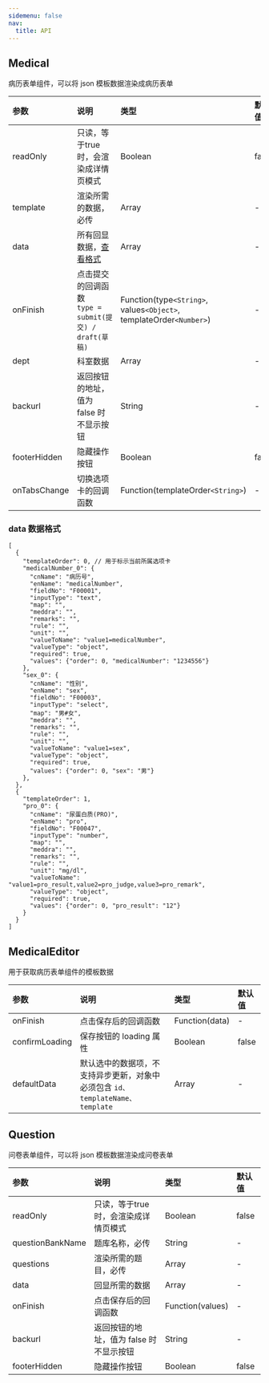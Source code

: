 ```yaml
---
sidemenu: false
nav:
  title: API
---
```


## Medical

病历表单组件，可以将 json 模板数据渲染成病历表单

|参数|说明|类型|默认值|
|:--|:--|:--|:--|
|readOnly|只读，等于true时，会渲染成详情页模式|Boolean|false|
|template|渲染所需的数据，必传|Array|-|
|data|所有回显数据，[查看格式](/api#data-数据格式)|Array|-|
|onFinish|点击提交的回调函数<br />`type = submit(提交) / draft(草稿)`|Function(type`<String>`, values`<Object>`, templateOrder`<Number>`)|-|
|dept|科室数据|Array|-|
|backurl|返回按钮的地址，值为 false 时不显示按钮|String|-|
|footerHidden|隐藏操作按钮|Boolean|false|
|onTabsChange|切换选项卡的回调函数|Function(templateOrder`<String>`)|-|

### data 数据格式

```
[
  {
    "templateOrder": 0, // 用于标示当前所属选项卡
    "medicalNumber_0": {
      "cnName": "病历号",
      "enName": "medicalNumber",
      "fieldNo": "F00001",
      "inputType": "text",
      "map": "",
      "meddra": "",
      "remarks": "",
      "rule": "",
      "unit": "",
      "valueToName": "value1=medicalNumber",
      "valueType": "object",
      "required": true,
      "values": {"order": 0, "medicalNumber": "1234556"}
    },
    "sex_0": {
      "cnName": "性别",
      "enName": "sex",
      "fieldNo": "F00003",
      "inputType": "select",
      "map": "男#女",
      "meddra": "",
      "remarks": "",
      "rule": "",
      "unit": "",
      "valueToName": "value1=sex",
      "valueType": "object",
      "required": true,
      "values": {"order": 0, "sex": "男"}
    },
  },
  {
    "templateOrder": 1,
    "pro_0": {
      "cnName": "尿蛋白质(PRO)",
      "enName": "pro",
      "fieldNo": "F00047",
      "inputType": "number",
      "map": "",
      "meddra": "",
      "remarks": "",
      "rule": "",
      "unit": "mg/dl",
      "valueToName": "value1=pro_result,value2=pro_judge,value3=pro_remark",
      "valueType": "object",
      "required": true,
      "values": {"order": 0, "pro_result": "12"}
    }
  }
]
```

## MedicalEditor

用于获取病历表单组件的模板数据

|参数|说明|类型|默认值|
|:--|:--|:--|:--|
|onFinish|点击保存后的回调函数|Function(data)|-|
|confirmLoading|保存按钮的 loading 属性|Boolean|false|
|defaultData|默认选中的数据项，不支持异步更新，对象中必须包含 `id、templateName、template`|Array|-|

## Question

问卷表单组件，可以将 json 模板数据渲染成问卷表单

|参数|说明|类型|默认值|
|:--|:--|:--|:--|
|readOnly|只读，等于true时，会渲染成详情页模式|Boolean|false|
|questionBankName|题库名称，必传|String|-|
|questions|渲染所需的题目，必传|Array|-|
|data|回显所需的数据|Array|-|
|onFinish|点击保存后的回调函数|Function(values)|-|
|backurl|返回按钮的地址，值为 false 时不显示按钮|String|-|
|footerHidden|隐藏操作按钮|Boolean|false|
